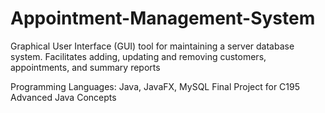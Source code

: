 # Appointment-Management-System

Graphical User Interface (GUI) tool for maintaining a server database system. Facilitates adding, updating and removing customers, appointments, and summary reports

Programming Languages: Java, JavaFX, MySQL
Final Project for C195 Advanced Java Concepts
